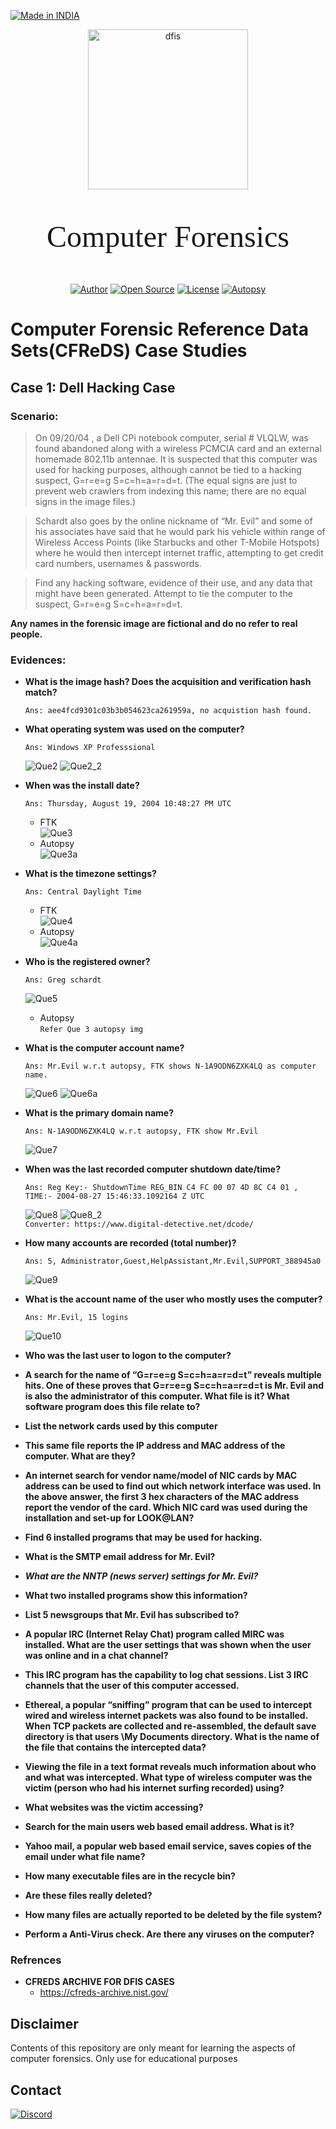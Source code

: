 <p align="left">
<a href="#"><img title="Made in INDIA" src="https://img.shields.io/badge/MADE%20IN-INDIA-green?colorA=%23ff9933&colorB=%23017e40&style=for-the-badge"></a>
</p>

<p align="center">
<a href="#"><img title="dfis" src="assets/logo.png" width='256'></a> 
<p align='center' style="font-size:48px; font-family: cursive; "> Computer Forensics </p>
</p>

<p align="center">
<a href="https://github.com/Pruthviraj-S"><img title="Author" src="https://img.shields.io/badge/Author-Pruthviraj--S-red.svg?style=for-the-badge&logo=github"></a>
<a href="#"><img title="Open Source" src="https://img.shields.io/badge/Open%20Source-%E2%9D%A4-green?style=for-the-badge"></a>
<a href="#"><img title="License" src="https://img.shields.io/github/license/Pruthviraj-S/Computer-Forensics?style=for-the-badge"></a>
<a href="#"><img title="Autopsy" src="https://img.shields.io/badge/Tool-Autopsy-orange.svg?style=for-the-badge&logo="></a>
</p>

# Computer Forensic Reference Data Sets(CFReDS) Case Studies

## Case 1: Dell Hacking Case
### Scenario:
> On 09/20/04 , a Dell CPi notebook computer, serial # VLQLW, was found     abandoned along with a wireless PCMCIA card and an external homemade 802.11b antennae. It is suspected that this computer was used for hacking purposes, although cannot be tied to a hacking suspect, G=r=e=g S=c=h=a=r=d=t. (The equal signs are just to prevent web crawlers from indexing this name; there are no equal signs in the image files.) 
    
> Schardt also goes by the online nickname of “Mr. Evil” and some of his associates have said that he would park his vehicle within range of Wireless Access Points (like Starbucks and other T-Mobile Hotspots) where he would then intercept internet traffic, attempting to get credit card numbers, usernames & passwords.

> Find any hacking software, evidence of their use, and any data that might have been generated. Attempt to tie the computer to the suspect, G=r=e=g S=c=h=a=r=d=t.

**Any names in the forensic image are fictional and do no refer to real people.**
### Evidences:
* **What is the image hash? Does the acquisition and verification hash match?**
    ```
    Ans: aee4fcd9301c03b3b054623ca261959a, no acquistion hash found.
    ```
* **What operating system was used on the computer?**
    ```
    Ans: Windows XP Professsional
    ```
    ![Que2](assets/que2.png?raw=true)
    ![Que2_2](assets/que2_2.png?raw=true)
* **When was the install date?**
    ```
    Ans: Thursday, August 19, 2004 10:48:27 PM UTC
    ```
    * FTK <br>
    ![Que3](assets/que3.png?raw=true)
    * Autopsy <br>
    ![Que3a](assets/que3_a.png?raw=true)
* **What is the timezone settings?**
    ```
    Ans: Central Daylight Time
    ```
    * FTK <br>
    ![Que4](assets/que4.png?raw=true)
    * Autopsy <br>
    ![Que4a](assets/que4_a.png?raw=true)
* **Who is the registered owner?**
    ```
    Ans: Greg schardt
    ```
    ![Que5](assets/que5.png?raw=true)
    * Autopsy <br>
    `Refer Que 3 autopsy img`
* **What is the computer account name?**
    ```
    Ans: Mr.Evil w.r.t autopsy, FTK shows N-1A9ODN6ZXK4LQ as computer name.
    ```
    ![Que6](assets/que6.png?raw=true)
    ![Que6a](assets/que6_a.png?raw=true)
* **What is the primary domain name?**
    ```
    Ans: N-1A9ODN6ZXK4LQ w.r.t autopsy, FTK show Mr.Evil
    ```
    ![Que7](assets/que7.png?raw=true)
* **When was the last recorded computer shutdown date/time?**
    ```
    Ans: Reg Key:- ShutdownTime	REG_BIN	C4 FC 00 07 4D 8C C4 01 , TIME:- 2004-08-27 15:46:33.1092164 Z UTC
    ```
    ![Que8](assets/que8.png?raw=true)
    ![Que8_2](assets/que8_2.png?raw=true) <br>
    `Converter: https://www.digital-detective.net/dcode/`
* **How many accounts are recorded (total number)?**
    ```
    Ans: 5, Administrator,Guest,HelpAssistant,Mr.Evil,SUPPORT_388945a0
    ```
    ![Que9](assets/que9.png?raw=true)

* **What is the account name of the user who mostly uses the computer?**
    ```
    Ans: Mr.Evil, 15 logins
    ```
    ![Que10](assets/que10.png?raw=true)
* **Who was the last user to logon to the computer?**

* **A search for the name of “G=r=e=g S=c=h=a=r=d=t” reveals multiple hits. One of these proves that G=r=e=g S=c=h=a=r=d=t is Mr. Evil and is also the administrator of this computer. What file is it? What software program does this file relate to?**

* **List the network cards used by this computer**

* **This same file reports the IP address and MAC address of the computer. What are they?**

* **An internet search for vendor name/model of NIC cards by MAC address can be used to find out which network interface was used. In the above answer, the first 3 hex characters of the MAC address report the vendor of the card. Which NIC card was used during the installation and set-up for LOOK@LAN?**

* **Find 6 installed programs that may be used for hacking.**

* **What is the SMTP email address for Mr. Evil?**

* ***What are the NNTP (news server) settings for Mr. Evil?***

* **What two installed programs show this information?**

* **List 5 newsgroups that Mr. Evil has subscribed to?**

* **A popular IRC (Internet Relay Chat) program called MIRC was installed.  What are the user settings that was shown when the user was online and in a chat channel?**

* **This IRC program has the capability to log chat sessions. List 3 IRC channels that the user of this computer accessed.**

* **Ethereal, a popular “sniffing” program that can be used to intercept wired and wireless internet packets was also found to be installed. When TCP packets are collected and re-assembled, the default save directory is that users \My Documents directory. What is the name of the file that contains the intercepted data?**
* **Viewing the file in a text format reveals much information about who and what was intercepted. What type of wireless computer was the victim (person who had his internet surfing recorded) using?**

* **What websites was the victim accessing?**

* **Search for the main users web based email address. What is it?**

* **Yahoo mail, a popular web based email service, saves copies of the email under what file name?**

* **How many executable files are in the recycle bin?**

* **Are these files really deleted?**

* **How many files are actually reported to be deleted by the file system?**

* **Perform a Anti-Virus check. Are there any viruses on the computer?**

### Refrences

* **CFREDS ARCHIVE FOR DFIS CASES**
    - https://cfreds-archive.nist.gov/

<!-- * **Guide (ONLY SEEE WHEN NEEDED)**
    - https://medium.com/@sshekhar01/cfreds-project-hacking-case-challenge-writeup-6a52883eac0b -->
## Disclaimer
Contents of this repository are only meant for learning the aspects of computer forensics. Only use for educational purposes
## Contact
<p align='left'><a href='https://discord.com/channels/@me/495023063486824467'><img alt="Discord" src="https://img.shields.io/badge/Discord%20-%237289DA.svg?&style=for-the-badge&logo=discord&logoColor=white"/></a></p>


<!-- https://gist.github.com/joncardasis/e6494afd538a400722545163eb2e1fa5 , https://simpleicons.org/-->
